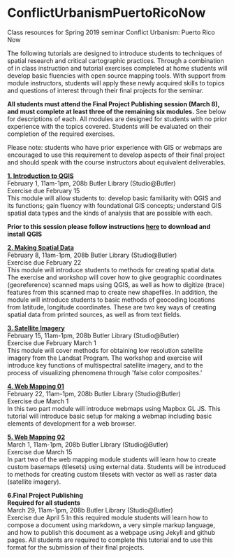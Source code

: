 # ConflictUrbanismPuertoRicoNow
Class resources for Spring 2019 seminar Conflict Urbanism: Puerto Rico Now

The following tutorials are designed to introduce students to techniques of spatial research and critical cartographic practices. Through a combination of in class instruction and tutorial exercises completed at home students will develop basic fluencies with open source mapping tools. With support from module instructors, students will apply these newly acquired skills to topics and questions of interest through their final projects for the seminar.

**All students must attend the Final Project Publishing session (March 8), and must complete at least three of the remaining six modules.** See below for descriptions of each. All modules are designed for students with no prior experience with the topics covered. Students will be evaluated on their completion of the required exercises.

Please note: students who have prior experience with GIS or webmaps are encouraged to use this requirement to develop aspects of their final project and should speak with the course instructors about equivalent deliverables.

**[1. Introduction to QGIS](https://github.com/CenterForSpatialResearch/ConflictUrbanismPuertoRicoNow_Tutorials/blob/master/01_IntroToQGIS.md)**  
February 1, 11am-1pm, 208b Butler Library (Studio@Butler)  
Exercise due February 15  
This module will allow students to: develop basic familiarity with QGIS and its functions; gain fluency with foundational GIS concepts; understand GIS spatial data types and the kinds of analysis that are possible with each.

**Prior to this session please follow instructions [here](https://github.com/CenterForSpatialResearch/ConflictUrbanismPuertoRicoNow_Tutorials/blob/master/00_DownloadingQGIS.md) to download and install QGIS**

**[2. Making Spatial Data](https://github.com/CenterForSpatialResearch/ConflictUrbanismPuertoRicoNow_Tutorials/blob/master/02_MakingSpatialData.md)**  
February 8, 11am-1pm, 208b Butler Library (Studio@Butler)  
Exercise due February 22  
This module will introduce students to methods for creating spatial data. The exercise and workshop will cover how to give geographic coordinates (georeference) scanned maps using QGIS, as well as how to digitize (trace) features from this scanned map to create new shapefiles. In addition, the module will introduce students to basic methods of geocoding locations from latitude, longitude coordinates. These are two key ways of creating spatial data from printed sources, as well as from text fields.

**[3. Satellite Imagery](https://github.com/CenterForSpatialResearch/ConflictUrbanismPuertoRicoNow_Tutorials/blob/master/03_UsingSatelliteImagery.md)**  
February 15, 11am-1pm, 208b Butler Library (Studio@Butler)  
Exercise due February March 1  
This module will cover methods for obtaining low resolution satellite imagery from the Landsat Program. The workshop and exercise will introduce key functions of multispectral satellite imagery, and to the process of visualizing phenomena through 'false color composites.'

**[4. Web Mapping 01](https://github.com/CenterForSpatialResearch/ConflictUrbanismPuertoRicoNow_Tutorials/blob/master/04_WebMapping1.md)**  
February 22, 11am-1pm, 208b Butler Library (Studio@Butler)  
Exercise due March 1  
In this two part module will introduce webmaps using Mapbox GL JS. This tutorial will introduce basic setup for making a webmap including basic elements of development for a web browser. 

**[5. Web Mapping 02](https://github.com/CenterForSpatialResearch/ConflictUrbanismPuertoRicoNow_Tutorials/blob/master/05_WebMapping2.md)**  
March 1, 11am-1pm, 208b Butler Library (Studio@Butler)  
Exercise due March 15  
In part two of the web mapping module students will learn how to create custom basemaps (tilesets) using external data. Students will be introduced to methods for creating custom tilesets with vector as well as raster data (satellite imagery).


**6.Final Project Publishing**  
**Required for all students**  
March 29, 11am-1pm, 208b Butler Library (Studio@Butler)  
Exercise due April 5
In this required module students will learn how to compose a document using markdown, a very simple markup language, and how to publish this document as a webpage using Jekyll and github pages. All students are required to complete this tutorial and to use this format for the submission of their final projects.
